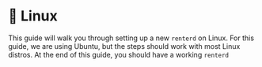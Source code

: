 # 🚧 Linux

This guide will walk you through setting up a new `renterd` on Linux. For this guide, we are using Ubuntu, but the steps should work with most Linux distros. At the end of this guide, you should have a working `renterd`&#x20;
